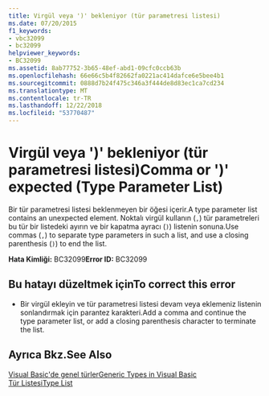 ```yaml
---
title: Virgül veya ')' bekleniyor (tür parametresi listesi)
ms.date: 07/20/2015
f1_keywords:
- vbc32099
- bc32099
helpviewer_keywords:
- BC32099
ms.assetid: 8ab77752-3b65-48ef-abd1-09cfc0ccb63b
ms.openlocfilehash: 66e66c5b4f82662fa0221ac414dafce6e5bee4b1
ms.sourcegitcommit: 0888d7b24f475c346a3f444de8d83ec1ca7cd234
ms.translationtype: MT
ms.contentlocale: tr-TR
ms.lasthandoff: 12/22/2018
ms.locfileid: "53770487"
---
```

# <a name="comma-or--expected-type-parameter-list"></a><span data-ttu-id="08a14-102">Virgül veya ')' bekleniyor (tür parametresi listesi)</span><span class="sxs-lookup"><span data-stu-id="08a14-102">Comma or ')' expected (Type Parameter List)</span></span>
<span data-ttu-id="08a14-103">Bir tür parametresi listesi beklenmeyen bir öğesi içerir.</span><span class="sxs-lookup"><span data-stu-id="08a14-103">A type parameter list contains an unexpected element.</span></span> <span data-ttu-id="08a14-104">Noktalı virgül kullanın (`,`) tür parametreleri bu tür bir listedeki ayırın ve bir kapatma ayracı (`)`) listenin sonuna.</span><span class="sxs-lookup"><span data-stu-id="08a14-104">Use commas (`,`) to separate type parameters in such a list, and use a closing parenthesis (`)`) to end the list.</span></span>  
  
 <span data-ttu-id="08a14-105">**Hata Kimliği:** BC32099</span><span class="sxs-lookup"><span data-stu-id="08a14-105">**Error ID:** BC32099</span></span>  
  
## <a name="to-correct-this-error"></a><span data-ttu-id="08a14-106">Bu hatayı düzeltmek için</span><span class="sxs-lookup"><span data-stu-id="08a14-106">To correct this error</span></span>  
  
-   <span data-ttu-id="08a14-107">Bir virgül ekleyin ve tür parametresi listesi devam veya eklemeniz listenin sonlandırmak için parantez karakteri.</span><span class="sxs-lookup"><span data-stu-id="08a14-107">Add a comma and continue the type parameter list, or add a closing parenthesis character to terminate the list.</span></span>  
  
## <a name="see-also"></a><span data-ttu-id="08a14-108">Ayrıca Bkz.</span><span class="sxs-lookup"><span data-stu-id="08a14-108">See Also</span></span>  
 [<span data-ttu-id="08a14-109">Visual Basic'de genel türler</span><span class="sxs-lookup"><span data-stu-id="08a14-109">Generic Types in Visual Basic</span></span>](../../visual-basic/programming-guide/language-features/data-types/generic-types.md)  
 [<span data-ttu-id="08a14-110">Tür Listesi</span><span class="sxs-lookup"><span data-stu-id="08a14-110">Type List</span></span>](../../visual-basic/language-reference/statements/type-list.md)
